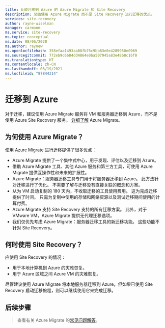 ```yaml
---
title: 比较迁移到 Azure 的 Azure Migrate 和 Site Recovery
description: 总结使用 Azure Migrate 而不是 Site Recovery 进行迁移的优点。
services: site-recovery
author: rayne-wiselman
manager: carmonm
ms.service: site-recovery
ms.topic: conceptual
ms.date: 08/06/2020
ms.author: raynew
ms.openlocfilehash: 358efaa1493aa08fb76c9bb83e0e4289950e0969
ms.sourcegitcommit: 772eb9c6684dd4864e0ba507945a83e48b8c16f0
ms.translationtype: HT
ms.contentlocale: zh-CN
ms.lasthandoff: 03/19/2021
ms.locfileid: "87844314"
---
```

# <a name="migrating-to-azure"></a>迁移到 Azure

对于迁移，建议使用 Azure Migrate 服务将 VM 和服务器迁移到 Azure，而不是使用 Azure Site Recovery 服务。 [详细了解](../migrate/migrate-services-overview.md) Azure Migrate。


## <a name="why-use-azure-migrate"></a>为何使用 Azure Migrate？

使用 Azure Migrate 进行迁移提供了很多优点：
 
 
- Azure Migrate 提供了一个集中式中心，用于发现、评估以及迁移到 Azure。
- 借助 Azure Migrate 工具、其他 Azure 服务和第三方工具，可使用 Azure Migrate 提供互操作性和未来的扩展性。
- Azure Migrate：服务器迁移工具专门用于将服务器迁移到 Azure。 此方法针对迁移进行了优化。 不需要了解与迁移没有直接关联的概念和方案。 
- 从为 VM 启动复制的 180 天内，不收取迁移的工具使用费用。 这为完成迁移提供了时间。 只需为复制中使用的存储和网络资源以及测试迁移期间使用的计算付费。
- Azure Migrate 支持 Site Recovery 支持的所有迁移方案。 此外，对于 VMware VM，Azure Migrate 提供无代理迁移选项。
- 我们仅优先考虑 Azure Migrate：服务器迁移工具的新迁移功能。 这些功能不针对 Site Recovery。

## <a name="when-to-use-site-recovery"></a>何时使用 Site Recovery？

应使用 Site Recovery 的情况：

- 用于本地计算机到 Azure 的灾难恢复。
- 用于 Azure 区域之间 Azure VM 的灾难恢复。

尽管建议使用 Azure Migrate 将本地服务器迁移到 Azure，但如果已使用 Site Recovery 启动迁移旅程，则可以继续使用它来完成迁移。  

## <a name="next-steps"></a>后续步骤

> 查看有关 Azure Migrate 的[常见问题解答](../migrate/resources-faq.md)。
